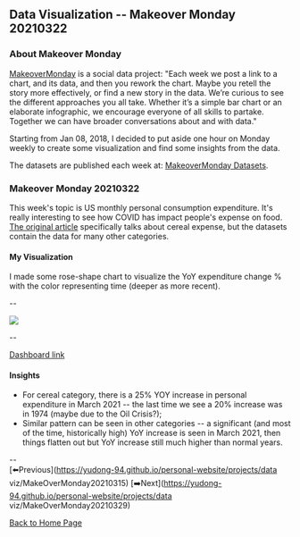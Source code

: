 <head>
  <!-- Global site tag (gtag.js) - Google Analytics -->
<script async src="https://www.googletagmanager.com/gtag/js?id=UA-112502179-1"></script>
<script>
  window.dataLayer = window.dataLayer || [];
  function gtag(){dataLayer.push(arguments);}
  gtag('js', new Date());

  gtag('config', 'UA-112502179-1');
</script>
</head>


## Data Visualization -- Makeover Monday 20210322

### About Makeover Monday

[MakeoverMonday](http://www.makeovermonday.co.uk/) is a social data project:
"Each week we post a link to a chart, and its data, and then you rework the chart.
Maybe you retell the story more effectively, or find a new story in the data.
We’re curious to see the different approaches you all take. Whether it’s a simple bar chart or an elaborate infographic, we encourage everyone of all skills to partake.
Together we can have broader conversations about and with data."

Starting from Jan 08, 2018, I decided to put aside one hour on Monday weekly to create some visualization and find some insights from the data.

The datasets are published each week at: [MakeoverMonday Datasets](http://www.makeovermonday.co.uk/data/).

### Makeover Monday 20210322

This week's topic is US monthly personal consumption expenditure. It's really interesting to see how COVID has impact people's expense on food. [The original article](https://www.bloomberg.com/opinion/articles/2021-02-24/beyond-grape-nuts-cereal-makers-had-a-very-weird-year) specifically talks about cereal expense, but the datasets contain the data for many other categories.  

#### My Visualization

I made some rose-shape chart to visualize the YoY expenditure change % with the color representing time (deeper as more recent).  

--  
<div class='tableauPlaceholder' id='viz1616476148570' style='position: relative'>
<noscript><a href='#'>
  <img alt=' ' src='https:&#47;&#47;public.tableau.com&#47;static&#47;images&#47;Ma&#47;MakeOverMonday20210322YoYMonthlyPersonalConsumptionExpenditures&#47;YoYMonthlyPersonalConsumptionExpenditures&#47;1_rss.png' style='border: none' />
</a></noscript>
<object class='tableauViz'  style='display:none;'>
  <param name='host_url' value='https%3A%2F%2Fpublic.tableau.com%2F' />
  <param name='embed_code_version' value='3' />
  <param name='site_root' value='' />
  <param name='name' value='MakeOverMonday20210322YoYMonthlyPersonalConsumptionExpenditures&#47;YoYMonthlyPersonalConsumptionExpenditures' />
  <param name='tabs' value='no' />
  <param name='toolbar' value='yes' />
  <param name='static_image' value='https:&#47;&#47;public.tableau.com&#47;static&#47;images&#47;Ma&#47;MakeOverMonday20210322YoYMonthlyPersonalConsumptionExpenditures&#47;YoYMonthlyPersonalConsumptionExpenditures&#47;1.png' />
  <param name='animate_transition' value='yes' />
  <param name='display_static_image' value='yes' />
  <param name='display_spinner' value='yes' />
  <param name='display_overlay' value='yes' />
  <param name='display_count' value='yes' />
  <param name='language' value='en' />
  <param name='filter' value='publish=yes' />
</object></div>             
<script type='text/javascript'>       
  var divElement = document.getElementById('viz1616476148570');     
  var vizElement = divElement.getElementsByTagName('object')[0];                
  if ( divElement.offsetWidth > 800 ) { vizElement.style.minWidth='420px';vizElement.style.maxWidth='650px';vizElement.style.width='100%';vizElement.style.minHeight='587px';vizElement.style.maxHeight='887px';vizElement.style.height=(divElement.offsetWidth*0.75)+'px';} else if ( divElement.offsetWidth > 500 ) { vizElement.style.minWidth='420px';vizElement.style.maxWidth='650px';vizElement.style.width='100%';vizElement.style.minHeight='587px';vizElement.style.maxHeight='887px';vizElement.style.height=(divElement.offsetWidth*0.75)+'px';} else { vizElement.style.width='100%';vizElement.style.height='727px';}               
  var scriptElement = document.createElement('script');       
  scriptElement.src = 'https://public.tableau.com/javascripts/api/viz_v1.js';     
  vizElement.parentNode.insertBefore(scriptElement, vizElement);             
</script>

--  

[Dashboard link](https://public.tableau.com/views/MakeOverMonday20210322YoYMonthlyPersonalConsumptionExpenditures/YoYMonthlyPersonalConsumptionExpenditures?:language=en&:display_count=y&publish=yes&:origin=viz_share_link)

#### Insights
* For cereal category, there is a 25% YOY increase in personal expenditure in March 2021 -- the last time we see a 20% increase was in 1974 (maybe due to the Oil Crisis?);  
* Similar pattern can be seen in other categories -- a significant (and most of the time, historically high) YoY increase is seen in March 2021, then things flatten out but YoY increase still much higher than normal years.  
  
--  
[⬅️Previous](https://yudong-94.github.io/personal-website/projects/data viz/MakeOverMonday20210315)  [➡️Next](https://yudong-94.github.io/personal-website/projects/data viz/MakeOverMonday20210329)  

[Back to Home Page](https://yudong-94.github.io/personal-website/)
